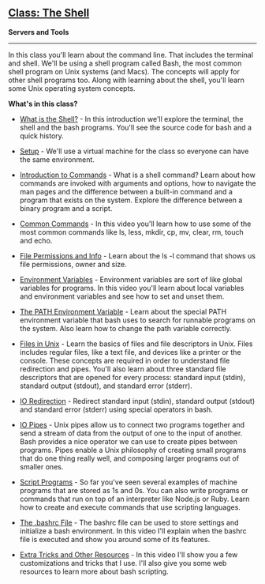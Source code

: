 
## <a href="https://www.eventedmind.com/classes/the-shell-ed634048" target="_blank">Class: The Shell</a>

**Servers and Tools**<br>
****

In this class you'll learn about the command line. That includes the terminal and shell. We'll be using a shell program called Bash, the most common shell program on Unix systems (and Macs). The concepts will apply for other shell programs too. Along with learning about the shell, you'll learn some Unix operating system concepts.

**What's in this class?**


* <a href="https://www.eventedmind.com/classes/the-shell-ed634048/what-is-the-shell-bb7b152b" target="_blank">What is the Shell?</a> - In this introduction we'll explore the terminal, the shell and the bash programs. You'll see the source code for bash and a quick history.

* <a href="https://www.eventedmind.com/classes/the-shell-ed634048/setup-a2d111e1" target="_blank">Setup</a> - We'll use a virtual machine for the class so everyone can have the same environment.

* <a href="https://www.eventedmind.com/classes/the-shell-ed634048/introduction-to-commands-178bc543" target="_blank">Introduction to Commands</a> - What is a shell command? Learn about how commands are invoked with arguments and options, how to navigate the man pages and the difference between a built-in command and a program that exists on the system. Explore the difference between a binary program and a script.

* <a href="https://www.eventedmind.com/classes/the-shell-ed634048/common-commands-6ce523b7" target="_blank">Common Commands</a> - In this video you'll learn how to use some of the most common commands like ls, less, mkdir, cp, mv, clear, rm, touch and echo.

* <a href="https://www.eventedmind.com/classes/the-shell-ed634048/file-permissions-and-info-8001b525" target="_blank">File Permissions and Info</a> - Learn about the ls -l command that shows us file permissions, owner and size.

* <a href="https://www.eventedmind.com/classes/the-shell-ed634048/environment-variables-8cbc6fa3" target="_blank">Environment Variables</a> - Environment variables are sort of like global variables for programs. In this video you'll learn about local variables and environment variables and see how to set and unset them.

* <a href="https://www.eventedmind.com/classes/the-shell-ed634048/the-path-environment-variable-305a6c99" target="_blank">The PATH Environment Variable</a> - Learn about the special PATH environment variable that bash uses to search for runnable programs on the system. Also learn how to change the path variable correctly.

* <a href="https://www.eventedmind.com/classes/the-shell-ed634048/files-in-unix-9c4109df" target="_blank">Files in Unix</a> - Learn the basics of files and file descriptors in Unix. Files includes regular files, like a text file, and devices like a printer or the console. These concepts are required in order to understand file redirection and pipes. You'll also learn about three standard file descriptors that are opened for every process: standard input (stdin), standard output (stdout), and standard error (stderr).

* <a href="https://www.eventedmind.com/classes/the-shell-ed634048/io-redirection-41b68cc4" target="_blank">IO Redirection</a> - Redirect standard input (stdin), standard output (stdout) and standard error (stderr) using special operators in bash.

* <a href="https://www.eventedmind.com/classes/the-shell-ed634048/io-pipes-e640233f" target="_blank">IO Pipes</a> - Unix pipes allow us to connect two programs together and send a stream of data from the output of one to the input of another. Bash provides a nice operator we can use to create pipes between programs. Pipes enable a Unix philosophy of creating small programs that do one thing really well, and composing larger programs out of smaller ones.

* <a href="https://www.eventedmind.com/classes/the-shell-ed634048/script-programs-b0e92f05" target="_blank">Script Programs</a> - So far you've seen several examples of machine programs that are stored as 1s and 0s. You can also write programs or commands that run on top of an interpreter like Node.js or Ruby. Learn how to create and execute commands that use scripting languages.

* <a href="https://www.eventedmind.com/classes/the-shell-ed634048/the-bashrc-file-d3ff96e7" target="_blank">The .bashrc File</a> - The bashrc file can be used to store settings and initialize a bash environment. In this video I'll explain when the bashrc file is executed and show you around some of its features.

* <a href="https://www.eventedmind.com/classes/the-shell-ed634048/extra-tricks-and-other-resources-8dbf264d" target="_blank">Extra Tricks and Other Resources</a> - In this video I'll show you a few customizations and tricks that I use. I'll also give you some web resources to learn more about bash scripting.



